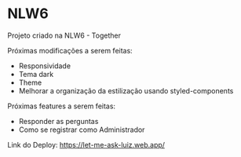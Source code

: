 # NLW6
Projeto criado na NLW6 - Together

Próximas modificações a serem feitas: 

- Responsividade
- Tema dark
- Theme
- Melhorar a organização da estilização usando styled-components

Próximas features a serem feitas: 

- Responder as perguntas
- Como se registrar como Administrador

Link do Deploy: https://let-me-ask-luiz.web.app/

